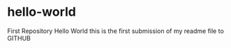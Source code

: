 # hello-world
First Repository
Hello World this is the first submission of my readme file to GITHUB
